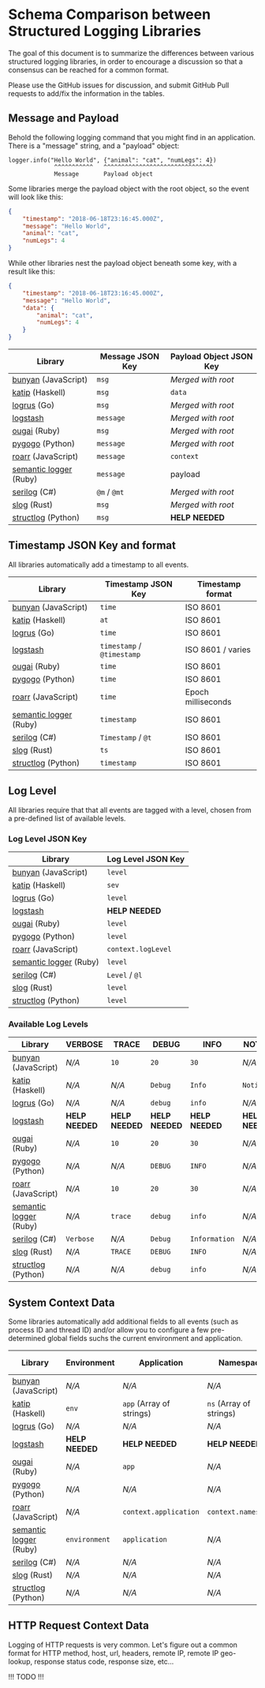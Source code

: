 # Schema Comparison between Structured Logging Libraries

The goal of this document is to summarize the differences between various
structured logging libraries, in order to encourage a discussion so that a
consensus can be reached for a common format.

Please use the GitHub issues for discussion, and submit GitHub Pull requests
to add/fix the information in the tables.


## Message and Payload

Behold the following logging command that you might find in an application.
There is a "message" string, and a "payload" object:

    logger.info("Hello World", {"animal": "cat", "numLegs": 4})
                 ^^^^^^^^^^^   ^^^^^^^^^^^^^^^^^^^^^^^^^^^^^^^
                 Message       Payload object

Some libraries merge the payload object with the root object, so the event
will look like this:

```json
{
    "timestamp": "2018-06-18T23:16:45.000Z",
    "message": "Hello World",
    "animal": "cat",
    "numLegs": 4
}
```

While other libraries nest the payload object beneath some key, with a result like this:

```json
{
    "timestamp": "2018-06-18T23:16:45.000Z",
    "message": "Hello World",
    "data": {
        "animal": "cat",
        "numLegs": 4
    }
}
```

| Library | Message JSON Key | Payload Object JSON Key |
|---------|--------------------|------------------|
| [bunyan](https://github.com/trentm/node-bunyan) (JavaScript) |  `msg` | *Merged with root* |
| [katip](https://github.com/Soostone/katip) (Haskell) | `msg` | `data` |
| [logrus](https://github.com/sirupsen/logrus) (Go) | `msg` | *Merged with root* |
| [logstash](https://github.com/elastic/logstash) | `message` | *Merged with root* |
| [ougai](https://github.com/tilfin/ougai) (Ruby) | `msg` | *Merged with root* |
| [pygogo](https://github.com/reubano/pygogo) (Python) | `message` | *Merged with root* |
| [roarr](https://github.com/gajus/roarr) (JavaScript) | `message` | `context` |
| [semantic logger](https://github.com/rocketjob/semantic_logger) (Ruby) | `message` | payload |
| [serilog](https://github.com/serilog/serilog) (C#) | `@m` / `@mt` | *Merged with root* |
| [slog](https://github.com/slog-rs/slog) (Rust) | `msg` | *Merged with root* |
| [structlog](https://github.com/hynek/structlog) (Python) | `msg` | **HELP NEEDED** |


## Timestamp JSON Key and format

All libraries automatically add a timestamp to all events.

| Library | Timestamp JSON Key | Timestamp format |
|---------|--------------------|------------------|
| [bunyan](https://github.com/trentm/node-bunyan) (JavaScript) | `time` | ISO 8601 |
| [katip](https://github.com/Soostone/katip) (Haskell) | `at` | ISO 8601 |
| [logrus](https://github.com/sirupsen/logrus) (Go) | `time` | ISO 8601 |
| [logstash](https://github.com/elastic/logstash) | `timestamp` / `@timestamp` | ISO 8601 / varies |
| [ougai](https://github.com/tilfin/ougai) (Ruby) | `time` | ISO 8601 |
| [pygogo](https://github.com/reubano/pygogo) (Python) | `time` | ISO 8601 |
| [roarr](https://github.com/gajus/roarr) (JavaScript) | `time` | Epoch milliseconds |
| [semantic logger](https://github.com/rocketjob/semantic_logger) (Ruby) | `timestamp` | ISO 8601 |
| [serilog](https://github.com/serilog/serilog) (C#) | `Timestamp` / `@t` | ISO 8601 |
| [slog](https://github.com/slog-rs/slog) (Rust) | `ts` | ISO 8601 |
| [structlog](https://github.com/hynek/structlog) (Python) | `timestamp` | ISO 8601 |


## Log Level

All libraries require that that all events are tagged with a level, chosen
from a pre-defined list of available levels.

### Log Level JSON Key

| Library | Log Level JSON Key |
|---------|--------------------|
| [bunyan](https://github.com/trentm/node-bunyan) (JavaScript) | `level` |
| [katip](https://github.com/Soostone/katip) (Haskell) | `sev` |
| [logrus](https://github.com/sirupsen/logrus) (Go) | `level` |
| [logstash](https://github.com/elastic/logstash) | **HELP NEEDED** |
| [ougai](https://github.com/tilfin/ougai) (Ruby) | `level` |
| [pygogo](https://github.com/reubano/pygogo) (Python) | `level` |
| [roarr](https://github.com/gajus/roarr) (JavaScript) | `context.logLevel` |
| [semantic logger](https://github.com/rocketjob/semantic_logger) (Ruby) | `level` |
| [serilog](https://github.com/serilog/serilog) (C#) | `Level` / `@l` |
| [slog](https://github.com/slog-rs/slog) (Rust) | `level` |
| [structlog](https://github.com/hynek/structlog) (Python) | `level` |

### Available Log Levels

| Library | VERBOSE | TRACE | DEBUG | INFO | NOTICE | WARNING | ERROR | CRITICAL | ALERT | FATAL | PANIC | EMERGENCY |
|---------|-----------|---------|----|----|----|----|----|----|----|----|----|----|
| [bunyan](https://github.com/trentm/node-bunyan) (JavaScript) | *N/A* | `10` | `20` | `30` | *N/A* | `40` | `50` | *N/A* | *N/A* | `60` | *N/A* | *N/A* |
| [katip](https://github.com/Soostone/katip) (Haskell) | *N/A* | *N/A* | `Debug` | `Info` | `Notice` | `Warning` | `Error` | `Critical` | `Alert` | *N/A* | *N/A* | `Emergency` |
| [logrus](https://github.com/sirupsen/logrus) (Go) | *N/A* | *N/A* | `debug` | `info` | *N/A* | `warning` | `error` | *N/A* | *N/A* | `fatal` | `panic` | *N/A* |
| [logstash](https://github.com/elastic/logstash) | **HELP NEEDED** | **HELP NEEDED** | **HELP NEEDED** | **HELP NEEDED** | **HELP NEEDED** | **HELP NEEDED** | **HELP NEEDED** | **HELP NEEDED** | **HELP NEEDED** | **HELP NEEDED** | **HELP NEEDED** | **HELP NEEDED** |
| [ougai](https://github.com/tilfin/ougai) (Ruby) | *N/A* | `10` | `20` | `30` | *N/A* | `40` | `50` | *N/A* | *N/A* | `60` | *N/A* | *N/A* |
| [pygogo](https://github.com/reubano/pygogo) (Python) | *N/A* | *N/A* | `DEBUG` | `INFO` | *N/A* | `WARNING` | `ERROR` | `CRITICAL` | *N/A* | *N/A* | *N/A* | *N/A* |
| [roarr](https://github.com/gajus/roarr) (JavaScript) | *N/A* | `10` | `20` | `30` | *N/A* | `40` | `50` | *N/A* | *N/A* | `60` | *N/A* | *N/A* |
| [semantic logger](https://github.com/rocketjob/semantic_logger) (Ruby) | *N/A* | `trace` | `debug` | `info` | *N/A* | `warn` | `error` | *N/A* | *N/A* | `fatal` | *N/A* | *N/A* |
| [serilog](https://github.com/serilog/serilog) (C#) | `Verbose` | *N/A* | `Debug` | `Information` | *N/A* | `Warning` | `Error` | *N/A* | *N/A* | `Fatal` | *N/A* | *N/A* |
| [slog](https://github.com/slog-rs/slog) (Rust) | *N/A* | `TRACE` | `DEBUG` | `INFO` | *N/A* | `WARN` | `ERROR` | `CRITICAL` | *N/A* | *N/A* | *N/A* | *N/A* |
| [structlog](https://github.com/hynek/structlog) (Python) | *N/A* | *N/A* | `debug` | `info` | *N/A* | `warning` | `error` | `critical` | *N/A* | *N/A* | *N/A* | *N/A* |


## System Context Data

Some libraries automatically add additional fields to all events (such as
process ID and thread ID) and/or allow you to configure a few pre-determined
global fields suchs the current environment and application.

| Library | Environment | Application | Namespace | Package | Machine Hostname | Process ID | Thread ID |
|---------|-----------------|----|----|----|----|----|----|
| [bunyan](https://github.com/trentm/node-bunyan) (JavaScript) | *N/A* | *N/A* | *N/A* | *N/A* | `hostname` | `pid` | *N/A* |
| [katip](https://github.com/Soostone/katip) (Haskell) | `env` | `app` (Array of strings) | `ns` (Array of strings) | *N/A* | `host` | `pid` |`thread` |
| [logrus](https://github.com/sirupsen/logrus) (Go) | *N/A* | *N/A* | *N/A* | *N/A* | *N/A* | *N/A* | *N/A* |
| [logstash](https://github.com/elastic/logstash) | **HELP NEEDED** | **HELP NEEDED** | **HELP NEEDED** | **HELP NEEDED** | **HELP NEEDED** | **HELP NEEDED** | **HELP NEEDED** |
| [ougai](https://github.com/tilfin/ougai) (Ruby) | *N/A* | `app` | *N/A* | *N/A* | `hostname` | `pid` | *N/A* |
| [pygogo](https://github.com/reubano/pygogo) (Python) | *N/A* | *N/A* | *N/A* | *N/A* | *N/A* | *N/A* | *N/A* |
| [roarr](https://github.com/gajus/roarr) (JavaScript) | *N/A* | `context.application` | `context.namespace` | `context.package` | `context.hostname` | *N/A* | *N/A* |
| [semantic logger](https://github.com/rocketjob/semantic_logger) (Ruby) | `environment` | `application` | *N/A* | *N/A* | `host` | `pid` | `thread` |
| [serilog](https://github.com/serilog/serilog) (C#) | *N/A* | *N/A* | *N/A* | *N/A* | *N/A* | *N/A* | *N/A* |
| [slog](https://github.com/slog-rs/slog) (Rust) | *N/A* | *N/A* | *N/A* | *N/A* | *N/A* | *N/A* | *N/A* |
| [structlog](https://github.com/hynek/structlog) (Python) | *N/A* | *N/A* | *N/A* | *N/A* | *N/A* | *N/A* | *N/A* |


## HTTP Request Context Data

Logging of HTTP requests is very common. Let's figure out a common format for
HTTP method, host, url, headers, remote IP, remote IP geo-lookup, response
status code, response size, etc...

!!! TODO !!!
